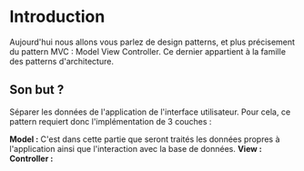 # Introduction

Aujourd'hui nous allons vous parlez de design patterns, et plus précisement du pattern MVC : Model View Controller.
Ce dernier appartient à la famille des patterns d'architecture.

## Son but ?

Séparer les données de l'application de l'interface utilisateur. Pour cela, ce pattern requiert donc l'implémentation de 3 couches :

**Model :** C'est dans cette partie que seront traités les données propres à l'application ainsi que l'interaction avec la base de données. 
**View :**
**Controller :**

